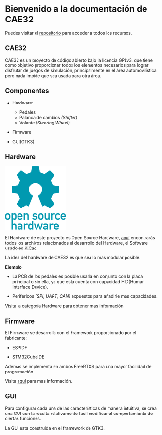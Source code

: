 # Bienvenido a la documentación de CAE32

Puedes visitar el [repositorio](https://github.com/janc18/CAE32)
para acceder a todos los recursos.

## CAE32

CAE32 es un proyecto de código abierto bajo la licencia
[GPLv3](https://www.gnu.org/licenses/quick-guide-gplv3.html), 
que tiene como objetivo proporcionar todos los elementos necesarios para lograr
disfrutar de juegos de simulación, principalmente en el área automovilística pero
nada impide que sea usada para otra área.

## Componentes

- Hardware:
	- Pedales
	- Palanca de cambios _(Shifter)_
	- Volante _(Steering Wheel)_
- Firmware

- GUI(GTK3)

## Hardware

<img src="./img/oshw-logo.svg" alt="drawing" width="200"/>


El Hardware de este proyecto es Open Source Hardware,
[aquí](https://github.com/janc18/CAE32/tree/main/Esquematicos/CAE32_PCB)
encontrarás todos los archivos relacionados al desarrollo del Hardware, el Software usado
es [KiCad](https://www.kicad.org/)


La idea del hardware de CAE32 es que sea lo mas modular posible.

**Ejemplo**

- La PCB de los pedales es posible usarla en conjunto con la placa principal o sin ella,
ya que esta cuenta con capacidad HID(Human Interface Device).

- Perifericos _(SPI, UART, CAN)_ expuestos para añadirle mas capacidades.

Visita la categoría Hardware para obtener mas información

## Firmware

El Firmware se desarrolla con el Framework proporcionado por el fabricante:

- ESPIDF 

- STM32CubeIDE 

Ademas se implementa en ambos FreeRTOS para una mayor facilidad de programación

Visita [aquí](./firmware.md) para mas información.

## GUI

Para configurar cada una de las características de manera intuitiva, se crea una GUI con
la resulta relativamente facil modificar el comportamiento de ciertas funciones.

La GUI esta construida en el framework de GTK3.

